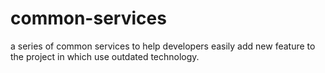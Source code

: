 common-services
===============

a series of common services to help developers easily add new feature to the project in which use outdated technology.
